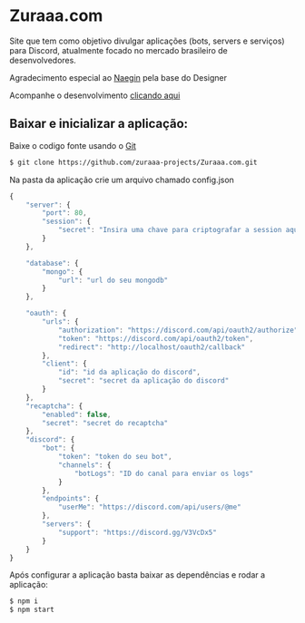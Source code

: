# Zuraaa.com

Site que tem como objetivo divulgar aplicações (bots, servers e serviços) para Discord, atualmente focado no mercado brasileiro de desenvolvedores.

Agradecimento especial ao [Naegin](https://github.com/naegin) pela base do Designer

Acompanhe o desenvolvimento [clicando aqui](https://github.com/orgs/zuraaa-projects/projects/1)

## Baixar e inicializar a aplicação:
Baixe o codigo fonte usando o [Git](https://git-scm.com/downloads)
```sh
$ git clone https://github.com/zuraaa-projects/Zuraaa.com.git
```

Na pasta da aplicação crie um arquivo chamado config.json
```js
{
    "server": {
        "port": 80,
        "session": {
            "secret": "Insira uma chave para criptografar a session aqui"
        }
    },

    "database": {
        "mongo": {
            "url": "url do seu mongodb"
        }
    },

    "oauth": {
        "urls": {
            "authorization": "https://discord.com/api/oauth2/authorize",
            "token": "https://discord.com/api/oauth2/token",
            "redirect": "http://localhost/oauth2/callback"
        },
        "client": {
            "id": "id da aplicação do discord",
            "secret": "secret da aplicação do discord"
        }
    },
    "recaptcha": {
        "enabled": false,
        "secret": "secret do recaptcha"
    },
    "discord": {
        "bot": {
            "token": "token do seu bot",
            "channels": {
                "botLogs": "ID do canal para enviar os logs"
            }
        },
        "endpoints": {
            "userMe": "https://discord.com/api/users/@me"
        },
        "servers": {
            "support": "https://discord.gg/V3VcDx5"
        }
    }
}
```

Após configurar a aplicação basta baixar as dependências e rodar a aplicação:
```sh
$ npm i
$ npm start
```
